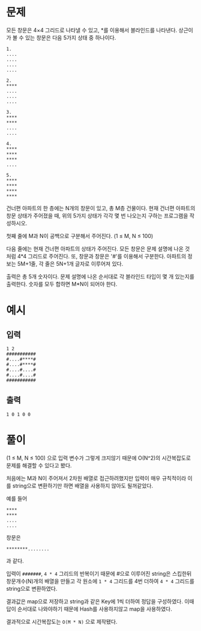 # 문제

모든 창문은 4×4 그리드로 나타낼 수 있고, *를 이용해서 블라인드를 나타낸다. 상근이가 볼 수 있는 창문은 다음 5가지 상태 중 하나이다.

```
1.
....        
....
....
....
```

```
2.
****
....
....
​​​​​​​....
```

```
3.
****
****
....
​​​​​​​....
```

```
4.
****
****
****
​​​​​​​....
```

```
5.
****
****
****
​​​​​​​****
```

건너편 아파트의 한 층에는 N개의 창문이 있고, 총 M층 건물이다. 현재 건너편 아파트의 창문 상태가 주어졌을 때, 위의 5가지 상태가 각각 몇 번 나오는지 구하는 프로그램을 작성하시오.

첫째 줄에 M과 N이 공백으로 구분해서 주어진다. (1 ≤ M, N ≤ 100)

다음 줄에는 현재 건너편 아파트의 상태가 주어진다. 모든 창문은 문제 설명에 나온 것 처럼 4*4 그리드로 주어진다. 또, 창문과 창문은 '#'를 이용해서 구분한다. 아파트의 정보는 5M+1줄, 각 줄은 5N+1개 글자로 이루어져 있다.

출력은 총 5개 숫자이다. 문제 설명에 나온 순서대로 각 블라인드 타입이 몇 개 있는지를 출력한다. 숫자를 모두 합하면 M*N이 되어야 한다.

# 예시

## 입력
```
1 2
###########
#....#****#
#....#****#
#....#....#
#....#....#
###########
```

## 출력
```
1 0 1 0 0
```

# 풀이
(1 ≤ M, N ≤ 100) 으로 입력 변수가 그렇게 크지않기 때문에 O(N^2)의 시간복잡도로 문제를 해결할 수 있다고 봤다.

처음에는 M과 N이 주어져서 2차원 배열로 접근하려했지만 입력이 매우 규칙적이라 이를 string으로 변환하기만 하면 배열을 사용하지 않아도 될꺼같았다.

예를 들어 
```
****
****
....
​​​​​​​....
```
창문은

```
********....​​​​​​​....
```
과 같다.


입력이 `#######`, `4 * 4` 그리드의 반복이기 때문에 #으로 이루어진 string은 스킵한뒤 창문개수(N)개의 배열을 만들고 각 원소에 `1 * 4` 그리드를 4번 더하여 `4 * 4` 그리드를 string으로 변환하였다.

결과값은 map으로 저장하고 string과 같은 Key에 1씩 더하여 정답을 구성하였다. 이때 답이 순서대로 나와야하기 때문에 Hash를 사용하지않고 map을 사용하였다.

결과적으로 시간복잡도는 `O(M * N)` 으로 제작됐다. 